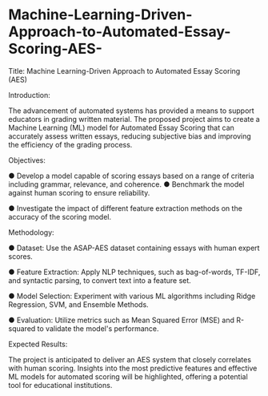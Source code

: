 # Machine-Learning-Driven-Approach-to-Automated-Essay-Scoring-AES-

Title: Machine Learning-Driven Approach to Automated Essay Scoring (AES)

Introduction:

The advancement of automated systems has provided a means to support educators in
grading written material. The proposed project aims to create a Machine Learning (ML)
model for Automated Essay Scoring that can accurately assess written essays,
reducing subjective bias and improving the efficiency of the grading process.

Objectives:

● Develop a model capable of scoring essays based on a range of criteria including
grammar, relevance, and coherence.
● Benchmark the model against human scoring to ensure reliability.

● Investigate the impact of different feature extraction methods on the accuracy of
the scoring model.

Methodology:

● Dataset: Use the ASAP-AES dataset containing essays with human expert
scores.

● Feature Extraction: Apply NLP techniques, such as bag-of-words, TF-IDF, and
syntactic parsing, to convert text into a feature set.

● Model Selection: Experiment with various ML algorithms including Ridge
Regression, SVM, and Ensemble Methods.

● Evaluation: Utilize metrics such as Mean Squared Error (MSE) and R-squared to
validate the model's performance.

Expected Results:

The project is anticipated to deliver an AES system that closely correlates with human
scoring. Insights into the most predictive features and effective ML models for
automated scoring will be highlighted, offering a potential tool for educational
institutions.

